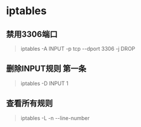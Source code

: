# iptables

## 禁用3306端口

> iptables -A INPUT -p tcp --dport 3306 -j DROP

## 删除INPUT规则 第一条

> iptables -D INPUT 1

## 查看所有规则

> iptables -L -n --line-number
